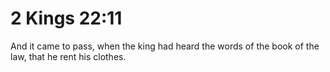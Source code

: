 # 2 Kings 22:11

And it came to pass, when the king had heard the words of the book of the law, that he rent his clothes.